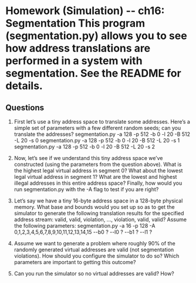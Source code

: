 # Homework (Simulation) -- ch16: Segmentation This program (segmentation.py) allows you to see how address translations are performed in a system with segmentation. See the README for details.

## Questions

1.  First let’s use a tiny address space to translate some addresses.  Here’s a simple set of parameters with a few different random seeds; can you translate the addresses?  segmentation.py -a 128 -p 512 -b 0 -l 20 -B 512 -L 20 -s 0 segmentation.py -a 128 -p 512 -b 0 -l 20 -B 512 -L 20 -s 1 segmentation.py -a 128 -p 512 -b 0 -l 20 -B 512 -L 20 -s 2

2.  Now, let’s see if we understand this tiny address space we’ve constructed (using the parameters from the question above). What is the highest legal virtual address in segment 0? What about the lowest legal virtual address in segment 1? What are the lowest and highest illegal addresses in this entire address space? Finally, how would you run segmentation.py with the -A flag to test if you are right?

3.  Let’s say we have a tiny 16-byte address space in a 128-byte physical memory. What base and bounds would you set up so as to get the simulator to generate the following translation results for the specified address stream: valid, valid, violation, ..., violation, valid, valid? Assume the following parameters: segmentation.py -a 16 -p 128 -A 0,1,2,3,4,5,6,7,8,9,10,11,12,13,14,15 --b0 ? --l0 ? --b1 ? --l1 ?

4.  Assume we want to generate a problem where roughly 90% of the randomly generated virtual addresses are valid (not segmentation violations). How should you configure the simulator to do so?  Which parameters are important to getting this outcome?

5.  Can you run the simulator so no virtual addresses are valid? How?
